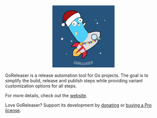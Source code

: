 <p align="center">
  <img alt="GoReleaser Logo" src="https://raw.githubusercontent.com/goreleaser/artwork/master/goreleaser-xmas.png" height="200" />
</p>

GoReleaser is a release automation tool for Go projects. The goal is to simplify the build, release and publish steps while providing variant customization options for all steps.

For more details, check out the [website](https://goreleaser.com).

Love GoReleaser? Support its development by [donating](https://opencollective.com/goreleaser) or [buying a Pro license](https://goreleaser.com/pro/).
